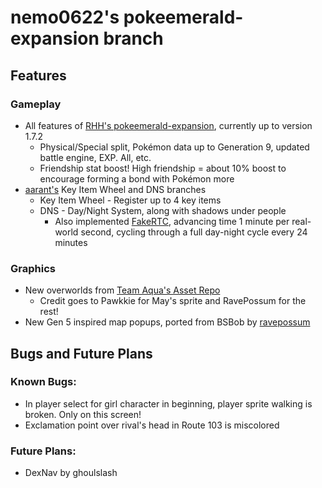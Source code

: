 # nemo0622's pokeemerald-expansion branch

## Features

### Gameplay
- All features of [RHH's pokeemerald-expansion](https://github.com/rh-hideout/pokeemerald-expansion), currently up to version 1.7.2
    - Physical/Special split, Pokémon data up to Generation 9, updated battle engine, EXP. All, etc.
    - Friendship stat boost! High friendship = about 10% boost to encourage forming a bond with Pokémon more
- [aarant's](https://github.com/aarant/pokeemerald) Key Item Wheel and DNS branches
    - Key Item Wheel - Register up to 4 key items
    - DNS - Day/Night System, along with shadows under people
        - Also implemented [FakeRTC](https://www.pokecommunity.com/threads/simple-modifications-directory.416647/page-24#post-10678054), advancing time 1 minute per real-world second, cycling through a full day-night cycle every 24 minutes

### Graphics
- New overworlds from [Team Aqua's Asset Repo](https://github.com/Pawkkie/Team-Aquas-Asset-Repo)
    - Credit goes to Pawkkie for May's sprite and RavePossum for the rest!
- New Gen 5 inspired map popups, ported from BSBob by [ravepossum](https://github.com/ravepossum/pokeemerald)

## Bugs and Future Plans

### Known Bugs:
- In player select for girl character in beginning, player sprite walking is broken. Only on this screen!
- Exclamation point over rival's head in Route 103 is miscolored

### Future Plans:
- DexNav by ghoulslash